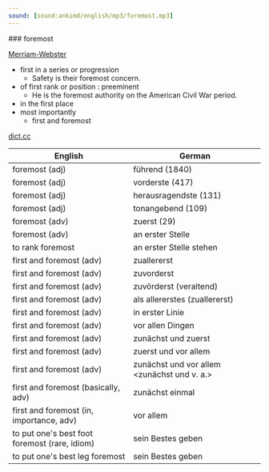```yaml
---
sound: [sound:ankimd/english/mp3/foremost.mp3]
---
```


\### foremost

[Merriam-Webster](https://www.merriam-webster.com/dictionary/foremost)

- first in a series or progression
    - Safety is their foremost concern.
- of first rank or position : preeminent
    - He is the foremost authority on the American Civil War period.
- in the first place
- most importantly
    - first and foremost

[dict.cc](https://www.dict.cc/foremost)

| English        | German       |
| -------------- | ------------ |
| foremost (adj) | führend (1840) |
| foremost (adj) | vorderste (417) |
| foremost (adj) | herausragendste (131) |
| foremost (adj) | tonangebend (109) |
| foremost (adv) | zuerst (29) |
| foremost (adv) | an erster Stelle |
| to rank foremost | an erster Stelle stehen |
| first and foremost (adv) | zuallererst |
| first and foremost (adv) | zuvorderst |
| first and foremost (adv) | zuvörderst (veraltend) |
| first and foremost (adv) | als allererstes (zuallererst) |
| first and foremost (adv) | in erster Linie |
| first and foremost (adv) | vor allen Dingen |
| first and foremost (adv) | zunächst und zuerst |
| first and foremost (adv) | zuerst und vor allem |
| first and foremost (adv) | zunächst und vor allem <zunächst und v. a.> |
| first and foremost (basically, adv) | zunächst einmal |
| first and foremost (in, importance, adv) | vor allem |
| to put one's best foot foremost (rare, idiom) | sein Bestes geben |
| to put one's best leg foremost | sein Bestes geben |
